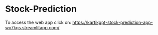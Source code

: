 # Stock-Prediction

To access the web app click on: 
https://kartikgpt-stock-prediction-app-wx7kqs.streamlitapp.com/
